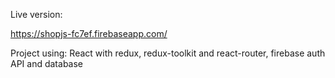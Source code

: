 Live version:

https://shopjs-fc7ef.firebaseapp.com/

Project using: React with redux, redux-toolkit and react-router, firebase auth API and database
